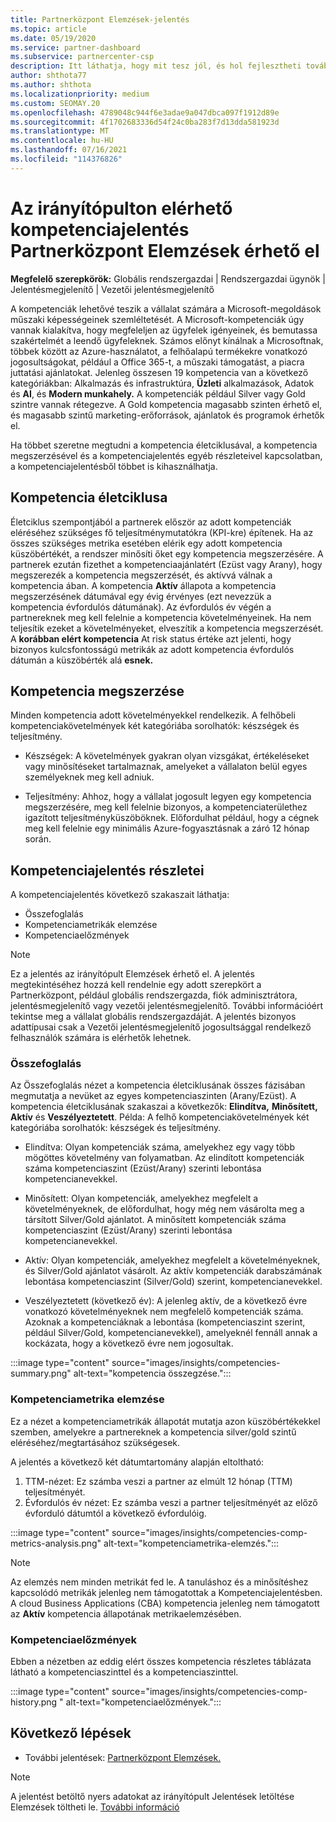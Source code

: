 ```yaml
---
title: Partnerközpont Elemzések-jelentés
ms.topic: article
ms.date: 05/19/2020
ms.service: partner-dashboard
ms.subservice: partnercenter-csp
description: Itt láthatja, hogy mit tesz jól, és hol fejlesztheti tovább a Microsoft-kompetenciákat, a kompetenciaszinteket és az ajánlatokat, amelyek segítenek a Microsoft-megoldások kézbesítésében.
author: shthota77
ms.author: shthota
ms.localizationpriority: medium
ms.custom: SEOMAY.20
ms.openlocfilehash: 4789048c944f6e3adae9a047dbca097f1912d89e
ms.sourcegitcommit: 4f1702683336d54f24c0ba283f7d13dda581923d
ms.translationtype: MT
ms.contentlocale: hu-HU
ms.lasthandoff: 07/16/2021
ms.locfileid: "114376826"
---
```

# <a name="competencies-report-available-from-the-partner-center-insights-dashboard"></a>Az irányítópulton elérhető kompetenciajelentés Partnerközpont Elemzések érhető el

**Megfelelő szerepkörök:** Globális rendszergazdai | Rendszergazdai ügynök | Jelentésmegjelenítő | Vezetői jelentésmegjelenítő

A kompetenciák lehetővé teszik a vállalat számára a Microsoft-megoldások műszaki képességeinek szemléltetését. A Microsoft-kompetenciák úgy vannak kialakítva, hogy megfeleljen az ügyfelek igényeinek, és bemutassa szakértelmét a leendő ügyfeleknek. Számos előnyt kínálnak a Microsoftnak, többek között az Azure-használatot, a felhőalapú termékekre vonatkozó jogosultságokat, például a Office 365-t, a műszaki támogatást, a piacra juttatási ajánlatokat. Jelenleg összesen 19 kompetencia van a következő kategóriákban: Alkalmazás és infrastruktúra, **Üzleti** alkalmazások, Adatok és **AI**, és **Modern munkahely.** A kompetenciák például Silver vagy Gold szintre vannak rétegezve. A Gold kompetencia magasabb szinten érhető el, és magasabb szintű marketing-erőforrások, ajánlatok és programok érhetők el.  

Ha többet szeretne megtudni a kompetencia életciklusával, a kompetencia megszerzésével és a kompetenciajelentés egyéb részleteivel kapcsolatban, a kompetenciajelentésből többet is kihasználhatja.

## <a name="competency-life-cycle"></a>Kompetencia életciklusa

Életciklus szempontjából a partnerek először az adott kompetenciák eléréséhez szükséges fő teljesítménymutatókra (KPI-kre) építenek. Ha az összes szükséges metrika esetében elérik egy adott  kompetencia küszöbértékét, a rendszer minősíti őket egy kompetencia megszerzésére. A partnerek ezután fizethet a kompetenciaajánlatért (Ezüst vagy  Arany), hogy megszerezék a kompetencia megszerzését, és aktívvá válnak a kompetencia ában. A kompetencia **Aktív** állapota a kompetencia megszerzésének dátumával egy évig  érvényes (ezt nevezzük a kompetencia évfordulós dátumának). Az évfordulós év végén a partnereknek meg kell felelnie a kompetencia követelményeinek. Ha nem teljesítik ezeket a követelményeket, elveszítik a kompetencia megszerzését. A **korábban elért kompetencia** At risk status értéke azt jelenti, hogy bizonyos kulcsfontosságú metrikák az adott kompetencia évfordulós dátumán a küszöbérték alá **esnek.**

## <a name="competency-attainment"></a>Kompetencia megszerzése

Minden kompetencia adott követelményekkel rendelkezik. A felhőbeli kompetenciakövetelmények két kategóriába sorolhatók: készségek és teljesítmény.

- Készségek: A követelmények gyakran olyan vizsgákat, értékeléseket vagy minősítéseket tartalmaznak, amelyeket a vállalaton belül egyes személyeknek meg kell adniuk.

- Teljesítmény: Ahhoz, hogy a vállalat jogosult legyen egy kompetencia megszerzésére, meg kell felelnie bizonyos, a kompetenciaterülethez igazított teljesítményküszöböknek. Előfordulhat például, hogy a cégnek meg kell felelnie egy minimális Azure-fogyasztásnak a záró 12 hónap során.

## <a name="competencies-report-details"></a>Kompetenciajelentés részletei

A kompetenciajelentés következő szakaszait láthatja:

- Összefoglalás
- Kompetenciametrikák elemzése
- Kompetenciaelőzmények

 > [!NOTE]
 > Ez a jelentés az irányítópult Elemzések érhető el. A jelentés megtekintéséhez hozzá kell rendelnie egy adott szerepkört a Partnerközpont, például globális rendszergazda, fiók adminisztrátora, jelentésmegjelenítő vagy vezetői jelentésmegjelenítő. További információért tekintse meg a vállalat globális rendszergazdáját. A jelentés bizonyos adattípusai csak a Vezetői jelentésmegjelenítő jogosultsággal rendelkező felhasználók számára is elérhetők lehetnek.

### <a name="summary"></a>Összefoglalás

Az Összefoglalás nézet a kompetencia életciklusának összes fázisában megmutatja a nevüket az egyes kompetenciaszinten (Arany/Ezüst). A kompetencia életciklusának szakaszai a következők: **Elindítva,** **Minősített,** **Aktív** és **Veszélyeztetett**. Példa: A felhő kompetenciakövetelmények két kategóriába sorolhatók: készségek és teljesítmény.

- Elindítva: Olyan kompetenciák száma, amelyekhez egy vagy több mögöttes követelmény van folyamatban.
Az elindított kompetenciák száma kompetenciaszint (Ezüst/Arany) szerinti lebontása kompetencianevekkel.

- Minősített: Olyan kompetenciák, amelyekhez megfelelt a követelményeknek, de előfordulhat, hogy még nem vásárolta meg a társított Silver/Gold ajánlatot. A minősített kompetenciák száma kompetenciaszint (Ezüst/Arany) szerinti lebontása kompetencianevekkel.

- Aktív: Olyan kompetenciák, amelyekhez megfelelt a követelményeknek, és Silver/Gold ajánlatot vásárolt. Az aktív kompetenciák darabszámának lebontása kompetenciaszint (Silver/Gold) szerint, kompetencianevekkel.

- Veszélyeztetett (következő év): A jelenleg aktív, de  a következő évre vonatkozó követelményeknek nem megfelelő kompetenciák száma. 
Azoknak a kompetenciáknak a lebontása (kompetenciaszint szerint, például Silver/Gold, kompetencianevekkel), amelyeknél fennáll annak a kockázata, hogy a következő évre nem jogosultak.

:::image type="content" source="images/insights/competencies-summary.png" alt-text="kompetencia összegzése.":::

### <a name="competency-metric-analysis"></a>Kompetenciametrika elemzése

Ez a nézet a kompetenciametrikák állapotát mutatja azon küszöbértékekkel szemben, amelyekre a partnereknek a kompetencia silver/gold szintű eléréséhez/megtartásához szükségesek. 

A jelentés a következő két dátumtartomány alapján eltoltható:

1. TTM-nézet: Ez számba veszi a partner az elmúlt 12 hónap (TTM) teljesítményét.
2. Évfordulós év nézet: Ez számba veszi a partner teljesítményét az előző évforduló dátumtól a következő évfordulóig.

:::image type="content" source="images/insights/competencies-comp-metrics-analysis.png" alt-text="kompetenciametrika-elemzés.":::

> [!NOTE]
 > Az elemzés nem minden metrikát fed le. A tanuláshoz és a minősítéshez kapcsolódó metrikák jelenleg nem támogatottak a Kompetenciajelentésben. A cloud Business Applications (CBA) kompetencia jelenleg nem támogatott az **Aktív** kompetencia állapotának metrikaelemzésében.

### <a name="competency-history"></a>Kompetenciaelőzmények

Ebben a nézetben az eddig elért összes kompetencia részletes táblázata látható a kompetenciaszinttel és a kompetenciaszinttel.

:::image type="content" source="images/insights/competencies-comp-history.png " alt-text="kompetenciaelőzmények.":::

## <a name="next-steps"></a>Következő lépések

- További jelentések: [Partnerközpont Elemzések.](partner-center-insights.md)

>[!NOTE] 
> A jelentést betöltő nyers adatokat az irányítópult Jelentések letöltése Elemzések töltheti le. [További információ](insights-download-reports.md) 
